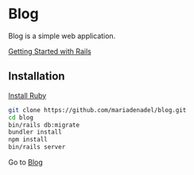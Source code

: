 # Blog

Blog is a simple web application.

[Getting Started with Rails](https://guides.rubyonrails.org/getting_started.html#updating-an-article)

## Installation

[Install Ruby](https://www.ruby-lang.org/en/downloads/)

```bash
git clone https://github.com/mariadenadel/blog.git
cd blog
bin/rails db:migrate
bundler install
npm install
bin/rails server
```

Go to [Blog](http://127.0.0.1:3000/)
